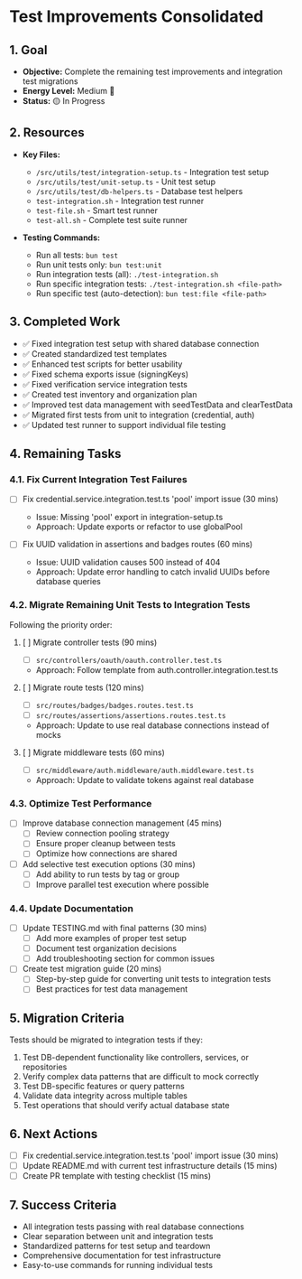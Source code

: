 # Test Improvements Consolidated

## 1. Goal
- **Objective:** Complete the remaining test improvements and integration test migrations
- **Energy Level:** Medium 🔋
- **Status:** 🟡 In Progress

## 2. Resources
- **Key Files:**
  - `/src/utils/test/integration-setup.ts` - Integration test setup
  - `/src/utils/test/unit-setup.ts` - Unit test setup
  - `/src/utils/test/db-helpers.ts` - Database test helpers
  - `test-integration.sh` - Integration test runner
  - `test-file.sh` - Smart test runner
  - `test-all.sh` - Complete test suite runner

- **Testing Commands:**
  - Run all tests: `bun test`
  - Run unit tests only: `bun test:unit`
  - Run integration tests (all): `./test-integration.sh`
  - Run specific integration tests: `./test-integration.sh <file-path>`
  - Run specific test (auto-detection): `bun test:file <file-path>`

## 3. Completed Work
- ✅ Fixed integration test setup with shared database connection
- ✅ Created standardized test templates
- ✅ Enhanced test scripts for better usability
- ✅ Fixed schema exports issue (signingKeys)
- ✅ Fixed verification service integration tests
- ✅ Created test inventory and organization plan
- ✅ Improved test data management with seedTestData and clearTestData
- ✅ Migrated first tests from unit to integration (credential, auth)
- ✅ Updated test runner to support individual file testing

## 4. Remaining Tasks

### 4.1. Fix Current Integration Test Failures
- [ ] Fix credential.service.integration.test.ts 'pool' import issue (30 mins)
  - Issue: Missing 'pool' export in integration-setup.ts
  - Approach: Update exports or refactor to use globalPool

- [ ] Fix UUID validation in assertions and badges routes (60 mins)
  - Issue: UUID validation causes 500 instead of 404
  - Approach: Update error handling to catch invalid UUIDs before database queries

### 4.2. Migrate Remaining Unit Tests to Integration Tests
Following the priority order:

1. [ ] Migrate controller tests (90 mins)
   - [ ] `src/controllers/oauth/oauth.controller.test.ts`
   - Approach: Follow template from auth.controller.integration.test.ts

2. [ ] Migrate route tests (120 mins)
   - [ ] `src/routes/badges/badges.routes.test.ts` 
   - [ ] `src/routes/assertions/assertions.routes.test.ts`
   - Approach: Update to use real database connections instead of mocks

3. [ ] Migrate middleware tests (60 mins)
   - [ ] `src/middleware/auth.middleware/auth.middleware.test.ts`
   - Approach: Update to validate tokens against real database

### 4.3. Optimize Test Performance
- [ ] Improve database connection management (45 mins)
  - [ ] Review connection pooling strategy
  - [ ] Ensure proper cleanup between tests
  - [ ] Optimize how connections are shared

- [ ] Add selective test execution options (30 mins)
  - [ ] Add ability to run tests by tag or group
  - [ ] Improve parallel test execution where possible

### 4.4. Update Documentation
- [ ] Update TESTING.md with final patterns (30 mins)
  - [ ] Add more examples of proper test setup
  - [ ] Document test organization decisions
  - [ ] Add troubleshooting section for common issues

- [ ] Create test migration guide (20 mins)
  - [ ] Step-by-step guide for converting unit tests to integration tests
  - [ ] Best practices for test data management

## 5. Migration Criteria
Tests should be migrated to integration tests if they:

1. Test DB-dependent functionality like controllers, services, or repositories
2. Verify complex data patterns that are difficult to mock correctly
3. Test DB-specific features or query patterns
4. Validate data integrity across multiple tables
5. Test operations that should verify actual database state

## 6. Next Actions
- [ ] Fix credential.service.integration.test.ts 'pool' import issue (30 mins)
- [ ] Update README.md with current test infrastructure details (15 mins)
- [ ] Create PR template with testing checklist (15 mins)

## 7. Success Criteria
- All integration tests passing with real database connections
- Clear separation between unit and integration tests
- Standardized patterns for test setup and teardown
- Comprehensive documentation for test infrastructure
- Easy-to-use commands for running individual tests
